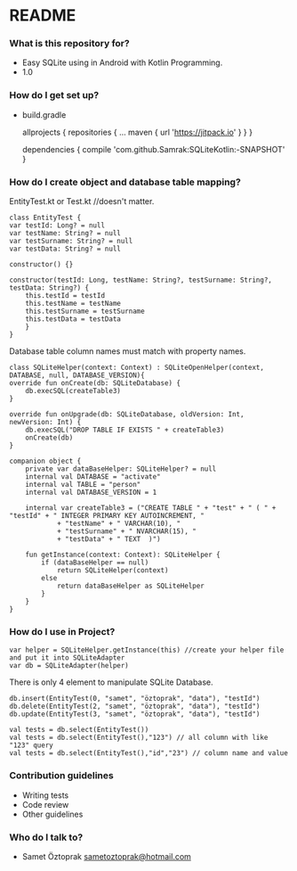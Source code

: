 # README #

### What is this repository for? ###

* Easy SQLite using in Android with Kotlin Programming.
* 1.0

### How do I get set up? ###

* build.gradle

	allprojects {
		repositories {
			...
			maven { url 'https://jitpack.io' }
		}
	}

	dependencies {
		compile 'com.github.Samrak:SQLiteKotlin:-SNAPSHOT'
	}
  
### How do I create object and database table mapping? ###
 
EntityTest.kt or Test.kt //doesn't matter.

    class EntityTest {
    var testId: Long? = null
    var testName: String? = null
    var testSurname: String? = null
    var testData: String? = null

    constructor() {}

    constructor(testId: Long, testName: String?, testSurname: String?, testData: String?) {
        this.testId = testId
        this.testName = testName
        this.testSurname = testSurname
        this.testData = testData
    	}
    }

Database table column names must match with property names.

	class SQLiteHelper(context: Context) : SQLiteOpenHelper(context, DATABASE, null, DATABASE_VERSION){
    override fun onCreate(db: SQLiteDatabase) {
        db.execSQL(createTable3)
    }

    override fun onUpgrade(db: SQLiteDatabase, oldVersion: Int, newVersion: Int) {
        db.execSQL("DROP TABLE IF EXISTS " + createTable3)
        onCreate(db)
    }

    companion object {
        private var dataBaseHelper: SQLiteHelper? = null
        internal val DATABASE = "activate"
        internal val TABLE = "person"
        internal val DATABASE_VERSION = 1

        internal var createTable3 = ("CREATE TABLE " + "test" + " ( " + "testId" + " INTEGER PRIMARY KEY AUTOINCREMENT, "
                + "testName" + " VARCHAR(10), "
                + "testSurname" + " NVARCHAR(15), "
                + "testData" + " TEXT  )")

        fun getInstance(context: Context): SQLiteHelper {
            if (dataBaseHelper == null)
                return SQLiteHelper(context)
            else
                return dataBaseHelper as SQLiteHelper
        	}
    	}
	}
    
### How do I use in Project? ###

    var helper = SQLiteHelper.getInstance(this) //create your helper file and put it into SQLiteAdapter
    var db = SQLiteAdapter(helper)

There is only 4 element to manipulate SQLite Database.

    db.insert(EntityTest(0, "samet", "öztoprak", "data"), "testId")
    db.delete(EntityTest(2, "samet", "öztoprak", "data"), "testId")
    db.update(EntityTest(3, "samet", "öztoprak", "data"), "testId")

    val tests = db.select(EntityTest())
    val tests = db.select(EntityTest(),"123") // all column with like "123" query
    val tests = db.select(EntityTest(),"id","23") // column name and value

### Contribution guidelines ###

* Writing tests
* Code review
* Other guidelines

### Who do I talk to? ###

* Samet Öztoprak sametoztoprak@hotmail.com
